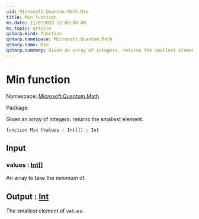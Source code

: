 ```yaml
---
uid: Microsoft.Quantum.Math.Min
title: Min function
ms.date: 11/9/2020 12:00:00 AM
ms.topic: article
qsharp.kind: function
qsharp.namespace: Microsoft.Quantum.Math
qsharp.name: Min
qsharp.summary: Given an array of integers, returns the smallest element.
---
```


# Min function

Namespace: [Microsoft.Quantum.Math](xref:Microsoft.Quantum.Math)

Package: [](https://nuget.org/packages/)


Given an array of integers, returns the smallest element.

```qsharp
function Min (values : Int[]) : Int
```


## Input

### values : [Int](xref:microsoft.quantum.lang-ref.int)[]

An array to take the minimum of.



## Output : [Int](xref:microsoft.quantum.lang-ref.int)

The smallest element of `values`.
